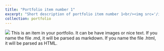 ```yaml
---
title: "Portfolio item number 1"
excerpt: "Short description of portfolio item number 1<br/><img src='/images/500x300.png'>"
collection: portfolio
---
```


<img src='/images/500x300.png'> This is an item in your portfolio. It can be have images or nice text. If you name the file .md, it will be parsed as markdown. If you name the file .html, it will be parsed as HTML. 
